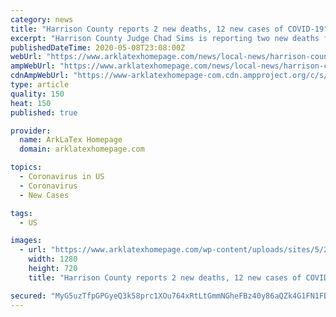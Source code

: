 ```yaml
---
category: news
title: "Harrison County reports 2 new deaths, 12 new cases of COVID-19"
excerpt: "Harrison County Judge Chad Sims is reporting two new deaths from COVID-19 in his county and 12 new cases. “Today, with a heavy heart, I do report 2 more fatalities"
publishedDateTime: 2020-05-08T23:08:00Z
webUrl: "https://www.arklatexhomepage.com/news/local-news/harrison-county-reports-2-new-deaths-12-new-cases-of-covid-19/"
ampWebUrl: "https://www.arklatexhomepage.com/news/local-news/harrison-county-reports-2-new-deaths-12-new-cases-of-covid-19/amp/"
cdnAmpWebUrl: "https://www-arklatexhomepage-com.cdn.ampproject.org/c/s/www.arklatexhomepage.com/news/local-news/harrison-county-reports-2-new-deaths-12-new-cases-of-covid-19/amp/"
type: article
quality: 150
heat: 150
published: true

provider:
  name: ArkLaTex Homepage
  domain: arklatexhomepage.com

topics:
  - Coronavirus in US
  - Coronavirus
  - New Cases

tags:
  - US

images:
  - url: "https://www.arklatexhomepage.com/wp-content/uploads/sites/5/2020/04/Marshall-Harrison-County-update-art-4-21-20.jpg?w=1280&h=720&crop=1"
    width: 1280
    height: 720
    title: "Harrison County reports 2 new deaths, 12 new cases of COVID-19"

secured: "MyG5uzTfpGPGyeQ3k58prc1XOu764xRtLtGmmNGheFBz40y86aQZk4G1FN1FBqg5vuBlTiPGG9KWztupKCitTPzpG0452d+YT1tUSthPqsnambq9QhbtuSBdsfnytrucIBHCQQdtfT7PWlP5PzSfSTgvBA4MSk8sC8b6MtvMJ+i9dciuF5YDe68RR9uefGIGceCBipWeyLrmFiNItaVvm3HtZebqhQeRtsPhDF8SBTc45Biu+j7nmMTr1gSevZkqbyCZuCU9AmoHvTpFWVo5LNx18FwU62UnGk1F5iwHgKl9j5FLUfq9ffavrNUtp1qzJl8Ge5T9Qf1GDVnVmTNQu1f1l1U9vgS48itpYV5IeN2w450/N/BQujYBm2+jUT2M0IsJA0UtRdWmjVWYQYYEc6hEwHW7AIJNOaFzEhtfRPNFByrQgB17pWANw1Dq6jaTgo3I5np7s5UVYgs1g2Gqo6bA8BAvF0UmI+LDeptFKnw=;M+xyas1KHvmQ5EYmoJVjTw=="
---
```


